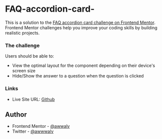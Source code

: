 # FAQ-accordion-card-
This is a solution to the [FAQ accordion card challenge on Frontend Mentor](https://www.frontendmentor.io/challenges/faq-accordion-card-XlyjD0Oam). Frontend Mentor challenges help you improve your coding skills by building realistic projects. 
### The challenge

Users should be able to:

- View the optimal layout for the component depending on their device's screen size
- Hide/Show the answer to a question when the question is clicked

### Links

- Live Site URL: [Github](https://awwalv.github.io/FAQ-accordion-card-/)


## Author
- Frontend Mentor - [@awwalv](https://www.frontendmentor.io/profile/awwalv)
- Twitter - [@awwwalv](https://www.twitter.com/awwwalv)
